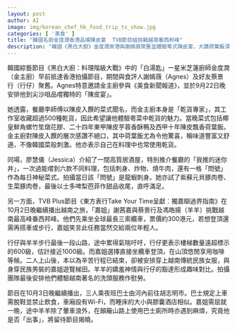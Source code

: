 ```yaml
---
layout: post
author: AI
image: img/korean_chef_hk_food_trip_tv_show.jpg
categories: [ '美食' ]
title: "韓國名廚金度潤香港品嚐陳皮宴  TVB節目組挑戰越南番西邦峰"  
description: "韓國《黑白大廚》金度潤來港與謝嫣薇聚舊並體驗粵式陳皮宴，大讚荷葉飯深得人心；同時TVB Plus節目組在越南登上番西邦峰，體驗民族服飾與洗頭服務，並乘夜班巴士展開胡志明市之旅。"  "
---
```

韓國綜藝節目《黑白大廚：料理階級大戰》中的「白湯匙」一星米芝蓮廚師金度潤（金主廚）早前抵達香港拍攝節目，期間與食評人謝嫣薇（Agnes）及好友蔡景行（行仔）聚舊。Agnes特意邀請金主廚參與《美食新聞報道》，並於9月22日晚安排他到尖沙咀品嚐獨特的「陳皮宴」。  

她透露，餐廳李師傅以陳皮入饌的菜式聞名，而金主廚本身是「乾貨專家」，其工作室收藏超過500種乾貨，因此希望讓他體驗粵菜中乾貨的魅力。當晚菜式包括椰皇鮮角螺竹笙燉花膠、二十四年東甲陳皮芋蓉香酥鴨及西甲十年陳皮飄香荷葉飯。金主廚對陳皮入饌的層次感讚不絕口，其中荷葉飯尤為令他驚喜，稱味道豐富又舒適，不像韓國菜般刺激。他亦表示自己在料理中也常使用乾貨。  

同場，廖慧儀（Jessica）介紹了一間高質居酒屋，特別推介餐廳的「我推的迷你丼」，一次過能嚐到六款不同料理，包括刺身、炸物、燒牛肉，還有一格「問號」作為每日神秘菜式。拍攝當日該「問號」是龍蝦刺身。她亦試了紫蘇元貝豚肉卷、生菜豚肉卷，最後以士多啤梨芭菲作甜品收尾，直呼滿足。  

另一方面，TVB Plus節目《東方表行Take Your Time呈獻︰獨嘉瞓過界指南》在10月2日晚繼續播出越南之旅，「嘉姐」謝茜嘉與蔡景行及馮皓揚（羊羊）挑戰越南最高峰番西邦峰。他們先乘坐全球最長三索纜車，票價約300港元，若想登頂還需再搭車或步行，嘉姐笑言此任務當然交給兩位年輕人。  

行仔與羊羊步行最後一段山路，途中累得氣喘吁吁，行仔更表示樓梯數量遠超標示的600級，估計接近1000級。而嘉姐選擇直接坐纜車登頂，在山頂悠閒享用咖啡等候。二人上山後，本以為辛苦行程已結束，卻被安排穿上越南傳統民族女服，與身穿民族男裝的嘉姐遊覽梯田。羊羊的嬌羞神情與行仔的豁達形成趣味對比。拍攝團隊最後安排他們體驗越南著名的洗頭服務作慰勞。  

節目在10月3日晚繼續播出，三人乘夜班巴士由河內前往胡志明市。巴士規定上車需脫鞋並禁止飲食，車廂設有Wi-Fi，而睡床的大小與膠囊酒店相似。嘉姐需屈就一晚，途中羊羊除了暈車浪外，在顛簸山路上使用巴士廁所時亦遇到麻煩，究竟他是否「出事」，將留待節目揭曉。  